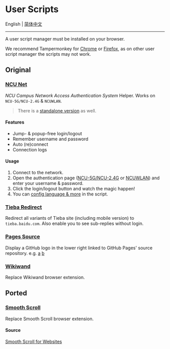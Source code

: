 # User Scripts

English | [简体中文](README-zh-CN.md)

---

A user script manager must be installed on your browser.

We recommend Tampermonkey for [Chrome](https://chrome.google.com/webstore/detail/tampermonkey/dhdgffkkebhmkfjojejmpbldmpobfkfo) or [Firefox](https://addons.mozilla.org/firefox/addon/tampermonkey/), as on other user script manager the scripts may not work.

## Original

### [NCU Net](ncu-net.user.js?raw=true)

*NCU Campus Network Access Authentication System* Helper. Works on `NCU-5G/NCU-2.4G` & `NCUWLAN`.

> There is a [standalone version](https://github.com/kidonng/ncu-net) as well.

#### Features

- Jump- & popup-free login/logout
- Remember username and password
- Auto (re)connect
- Connection logs

#### Usage

1. Connect to the network.
2. Open the authentication page ([NCU-5G/NCU-2.4G](http://222.204.3.154/) or [NCUWLAN](http://aaa.ncu.edu.cn/)) and enter your username & password.
3. Click the login/logout button and watch the magic happen!
4. You can [config language & more](./ncu-net.user.js#L12-L31) in the script.

### [Tieba Redirect](tieba-redirect.user.js?raw=true)

Redirect all variants of Tieba site (including mobile version) to `tieba.baidu.com`. Also enable you to see sub-replies without login.

### [Pages Source](pages-source.user.js?raw=true)

Display a GitHub logo in the lower right linked to GitHub Pages' source repository. e.g. [a](https://edwardtufte.github.io/) [b](https://edwardtufte.github.io/tufte-css/)

### [Wikiwand](wikiwand.user.js?raw=true)

Replace Wikiwand browser extension.

## Ported

### [Smooth Scroll](smoothscroll.user.js?raw=true)

Replace Smooth Scroll browser extension.

#### Source

[Smooth Scroll for Websites](https://github.com/gblazex/smoothscroll-for-websites)
